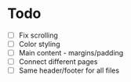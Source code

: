 # Todo

- [ ] Fix scrolling
- [ ] Color styling
- [ ] Main content - margins/padding
- [ ] Connect different pages
- [ ] Same header/footer for all files